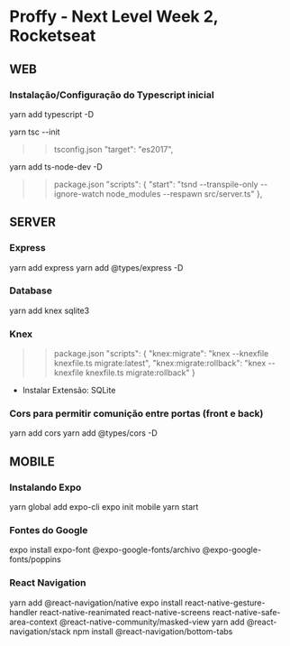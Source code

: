 # Proffy - Next Level Week 2, Rocketseat

## WEB
### Instalação/Configuração do Typescript inicial
yarn add typescript -D

yarn tsc --init
>> tsconfig.json
    "target": "es2017",

yarn add ts-node-dev -D
>> package.json
    "scripts": {
        "start": "tsnd --transpile-only --ignore-watch node_modules --respawn src/server.ts"
    },

## SERVER
### Express
yarn add express
yarn add @types/express -D

### Database
yarn add knex sqlite3

### Knex
>> package.json
    "scripts": {
        "knex:migrate": "knex --knexfile knexfile.ts migrate:latest",
        "knex:migrate:rollback": "knex --knexfile knexfile.ts migrate:rollback"
    }

- Instalar Extensão: SQLite

### Cors para permitir comunição entre portas (front e back)
yarn add cors
yarn add @types/cors -D

## MOBILE
### Instalando Expo
yarn global add expo-cli
expo init mobile
yarn start

### Fontes do Google
expo install expo-font @expo-google-fonts/archivo @expo-google-fonts/poppins

### React Navigation
yarn add @react-navigation/native
expo install react-native-gesture-handler react-native-reanimated react-native-screens react-native-safe-area-context @react-native-community/masked-view
yarn add @react-navigation/stack
npm install @react-navigation/bottom-tabs
